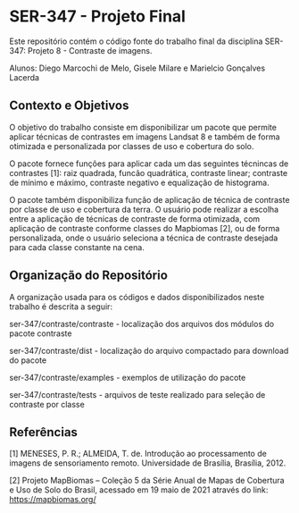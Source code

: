 # SER-347 - Projeto Final

Este repositório contém o código fonte do trabalho
final da disciplina SER-347: Projeto 8 - Contraste de imagens.

Alunos: Diego Marcochi de Melo, Gisele Milare e Marielcio Gonçalves Lacerda

## Contexto e Objetivos

O objetivo do trabalho consiste em disponibilizar um pacote que permite aplicar técnicas de contrastes em imagens Landsat 8 e também de forma otimizada e personalizada por classes de uso e cobertura do solo. 

O pacote fornece funções para aplicar cada um das seguintes técnincas de contrastes [1]: raiz quadrada, funcão quadrática, contraste linear; contraste de mínimo e máximo, contraste negativo e equalização de histograma.

O pacote também disponibiliza função de aplicação de técnica de contraste por classe de uso e cobertura da terra. O usuário pode realizar a escolha entre a aplicação de técnicas de contraste de forma otimizada, com aplicação de contraste conforme classes do Mapbiomas [2], ou de forma personalizada, onde o usuário seleciona a técnica de contraste desejada para cada classe constante na cena.

## Organização do Repositório

A organização usada para os códigos e dados disponibilizados neste trabalho é descrita a seguir:


ser-347/contraste/contraste - localização dos arquivos dos módulos do pacote contraste

ser-347/contraste/dist - localização do arquivo compactado para download do pacote

ser-347/contraste/examples - exemplos de utilização do pacote

ser-347/contraste/tests - arquivos de teste realizado para seleção de contraste por classe


## Referências
[1] MENESES, P. R.; ALMEIDA, T. de. Introdução ao processamento de imagens de sensoriamento remoto. Universidade de Brasília, Brasília, 2012.

[2] Projeto MapBiomas – Coleção 5 da Série Anual de Mapas de Cobertura e Uso de Solo do Brasil, acessado em 19 maio de 2021 através do link: https://mapbiomas.org/

